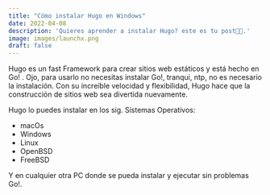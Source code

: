 ```yaml
---
title: "Cómo instalar Hugo en Windows"
date: 2022-04-08
description: 'Quieres aprender a instalar Hugo? este es tu post👊🤠.'
image: images/launchx.png
draft: false
---
```


Hugo es un fast Framework para crear sitios web estáticos y está hecho en Go! . Ojo, para usarlo no necesitas instalar Go!, tranqui, ntp, no es necesario la instalación. Con su increíble velocidad y flexibilidad, Hugo hace que la construcción de sitios web sea divertida nuevamente.

Hugo lo puedes instalar en los sig. Sistemas Operativos:
- macOs
- Windows
- Linux
- OpenBSD
- FreeBSD 

Y en cualquier otra PC donde se pueda instalar y ejecutar sin problemas Go!.